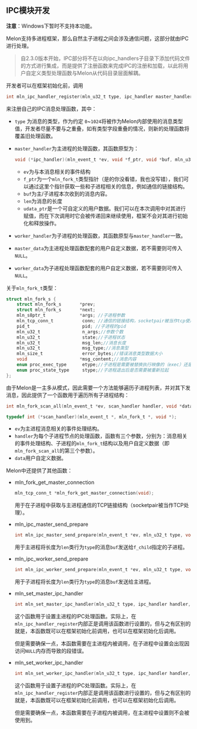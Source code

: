 ## IPC模块开发



**注意**：Windows下暂时不支持本功能。

Melon支持多进程框架，那么自然主子进程之间会涉及通信问题，这部分就由IPC进行处理。

> 自2.3.0版本开始，IPC部分将不在以向ipc_handlers子目录下添加代码文件的方式进行集成，而是提供了注册函数来完成IPC的注册和加载，以此将用户自定义类型处理函数与Melon从代码目录层面解耦。

开发者可以在框架初始化前，调用

```c
int mln_ipc_handler_register(mln_u32_t type, ipc_handler master_handler, ipc_handler worker_handler, void *master_data, void *worker_data);
```

来注册自己的IPC消息处理函数，其中：

- `type` 为消息的类型，作为约定 `0`~`1024`将被作为Melon内部使用的消息类型值，开发者尽量不要与之重叠，如有类型字段重叠的情况，则新的处理函数将覆盖旧处理函数。

- `master_handler`为主进程的处理函数，其函数原型为：

  ```c
  void (*ipc_handler)(mln_event_t *ev, void *f_ptr, void *buf, mln_u32_t len, void **udata_ptr);
  ```

  - `ev`为与本消息相关的事件结构
  - `f_ptr`为一个`mln_fork_t`类型指针（是的你没看错，我也没写错），我们可以通过这里个指针获取一些和子进程相关的信息，例如通信的链接结构。
  - `buf`为主/子进程本次收到的消息内容。
  - `len`为消息的长度
  - `udata_ptr`是一个可自定义的用户数据。我们可以在本次调用中对其进行赋值，而在下次调用时它会被传递回来继续使用，框架不会对其进行初始化和释放操作。

- `worker_handler`为子进程的处理函数，其函数原型与`master_handler`一致。

- `master_data`为主进程处理函数配套的用户自定义数据，若不需要则可传入`NULL`。

- `worker_data`为子进程处理函数配套的用户自定义数据，若不需要则可传入`NULL`。



关于`mln_fork_t`类型：

```c
struct mln_fork_s {
    struct mln_fork_s       *prev;
    struct mln_fork_s       *next;
    mln_s8ptr_t             *args; //子进程参数
    mln_tcp_conn_t           conn; //通信的链接结构，socketpair被当作tcp使用
    pid_t                    pid; //子进程的pid
    mln_u32_t                n_args;//参数个数
    mln_u32_t                state;//子进程状态
    mln_u32_t                msg_len;//消息长度
    mln_u32_t                msg_type;//消息类型
    mln_size_t               error_bytes;//错误消息类型数据大小
    void                    *msg_content;//消息内容
    enum proc_exec_type      etype;//子进程是需要被替换执行映像的（exec）还是不需要的
    enum proc_state_type     stype;//子进程退出后是否需要被重新拉起
};
```



由于Melon是一主多从模式，因此需要一个方法能够遍历子进程列表，并对其下发消息，因此提供了一个函数用于遍历所有子进程结构：

```c
int mln_fork_scan_all(mln_event_t *ev, scan_handler handler, void *data);

typedef int (*scan_handler)(mln_event_t *, mln_fork_t *, void *);
```

- `ev`为主进程消息相关的事件处理结构。
- `handler`为每个子进程节点的处理函数，函数有三个参数，分别为：消息相关的事件处理结构、子进程的`mln_fork_t`结构以及用户自定义数据（即`mln_fork_scan_all`的第三个参数）。
- `data`用户自定义数据。



Melon中还提供了其他函数：

- mln_fork_get_master_connection

  ```c
  mln_tcp_conn_t *mln_fork_get_master_connection(void);
  ```

  用于在子进程中获取与主进程通信的TCP链接结构（socketpair被当作TCP处理）。

- mln_ipc_master_send_prepare

  ```c
  int mln_ipc_master_send_prepare(mln_event_t *ev, mln_u32_t type, void *buf, mln_size_t len, mln_fork_t *f_child);
  ```

  用于主进程将长度为`len`类行为`type`的消息`buf`发送给`f_child`指定的子进程。

- mln_ipc_worker_send_prepare

  ```c
  int mln_ipc_worker_send_prepare(mln_event_t *ev, mln_u32_t type, void *msg, mln_size_t len);
  ```

  用于子进程将长度为`len`类行为`type`的消息`buf`发送给主进程。

- mln_set_master_ipc_handler

  ```c
  int mln_set_master_ipc_handler(mln_u32_t type, ipc_handler handler, void *data);
  ```

  这个函数用于设置主进程的IPC处理函数。实际上，在`mln_ipc_handler_register`内部正是调用该函数进行设置的，但与之有区别的就是，本函数既可以在框架初始化前调用，也可以在框架初始化后调用。

  但是需要确保一点，本函数需要在主进程内被调用，在子进程中设置会出现因访问`NULL`内存而导致的段错误。

- mln_set_worker_ipc_handler

  ```c
  int mln_set_worker_ipc_handler(mln_u32_t type, ipc_handler handler, void *data);
  ```

  这个函数用于设置子进程的IPC处理函数。实际上，在`mln_ipc_handler_register`内部正是调用该函数进行设置的，但与之有区别的就是，本函数既可以在框架初始化前调用，也可以在框架初始化后调用。

  但是需要确保一点，本函数需要在子进程内被调用，在主进程中设置则不会被使用到。
